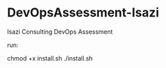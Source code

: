# DevOpsAssessment-Isazi
Isazi Consulting DevOps Assessment

run:

chmod +x install.sh
./install.sh
